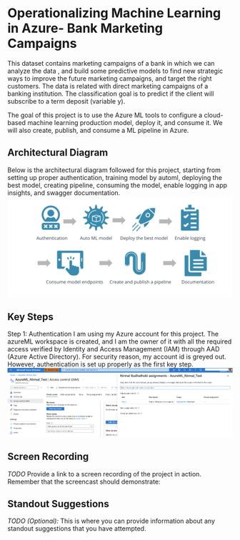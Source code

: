 
# Operationalizing Machine Learning in Azure- Bank Marketing Campaigns

This dataset contains marketing campaigns of a bank in which we can analyze the data , and build some predictive models to find new strategic ways to improve the future marketing campaigns, and target the right customers. The data is related with direct marketing campaigns of a banking institution. The classification goal is to predict if the client will subscribe to a term deposit (variable y).

The goal of this project is to use the Azure ML tools to configure a cloud-based machine learning production model, deploy it, and consume it. We will also create, publish, and consume a ML pipeline in Azure.

## Architectural Diagram

Below is the architectural diagram followed for this project, starting from setting up proper authentication, training model by automl, deploying the best model, creating pipeline, consuming the model, enable logging in app insights, and swagger documentation. <br/>
<img src= "./images/architecture.png">

## Key Steps
Step 1: Authentication
I am using my Azure account for this project. The azureML workspace is created, and I am the owner of it with all the required access verified by Identity and Access Management (IAM) through AAD (Azure Active Directory). For security reason, my account id is greyed out. However, authentication is set up properly as the first key step. <br/>
<img src= "./images/access.png"> <br/>



## Screen Recording
*TODO* Provide a link to a screen recording of the project in action. Remember that the screencast should demonstrate:

## Standout Suggestions
*TODO (Optional):* This is where you can provide information about any standout suggestions that you have attempted.
